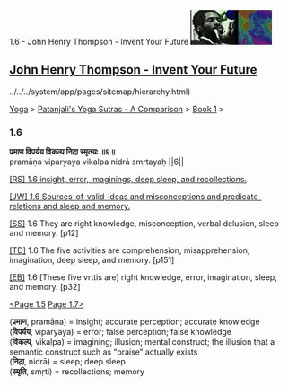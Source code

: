 1.6 - John Henry Thompson - Invent Your Future [![John Henry Thompson - Invent Your Future](../../../_/rsrc/1329567069254/config/customLogo.gif-revision=6.png)](../../../index.html)

[John Henry Thompson - Invent Your Future](../../../index.html)
---------------------------------------------------------------

../../../system/app/pages/sitemap/hierarchy.html)
    

[Yoga](../../../yoga.html)‎ > ‎[Patanjali's Yoga Sutras - A Comparison](../../patanjani.html)‎ > ‎[Book 1](../book-1.html)‎ > ‎

### 1.6

**प्रमाण विपर्यय विकल्प निद्रा स्मृतयः ॥६॥**  
pramāṇa viparyaya vikalpa nidrā smṛtayaḥ ||6||  
  
  
[\[RS\] 1.6 insight, error, imaginings, deep sleep, and recollections.](http://www.ashtangayoga.info/philosophy/yoga-sutra-patanjali/chapter-1/item/pramana-viparyaya-vikalpa-nidra-smritayah/)  
  
[\[JW\] 1.6 Sources-of-valid-ideas and misconceptions and predicate-relations and sleep and memory.](http://books.google.com/books?id=YzFImjtOxUwC&pg=PA19&ci=89%2C1067%2C734%2C60&source=bookclip)  
  
[\[SS\]](http://www.amazon.com/Yoga-Sutras-Patanjali-Commentary-Satchidananda/dp/0932040381) 1.6 They are right knowledge, misconception, verbal delusion, sleep and memory. \[p12\]  
  
[\[TD\]](http://www.amazon.com/Heart-Yoga-Developing-Personal-Practice/dp/089281764X/ref=sr_1_5?ie=UTF8&qid=1326228195&sr=8-5) 1.6 The five activities are comprehension, misapprehension, imagination, deep sleep, and memory. \[p151\]  
  
[\[EB\]](http://www.amazon.com/Yoga-Sutras-Patanjali-Translation-Commentary/dp/0865477361/ref=sr_1_1?ie=UTF8&s=books&qid=1250508322&sr=1-1) 1.6 \[These five vrttis are\] right knowledge, error, imagination, sleep, and memory. \[p32\]  
  
  
[<Page 1.5](15.html) [Page 1.7>](17.html)  

  

(**प्रमाण**, pramāṇa) = insight; accurate perception; accurate knowledge  
(**विपर्यय**, viparyaya) = error; false perception; false knowledge  
(**विकल्प**, vikalpa) = imagining; illusion; mental construct; the illusion that a semantic construct such as “praise” actually exists  
(**निद्रा**, nidrā) = sleep; deep sleep  
(**स्मृति**, smṛti) = recollections; memory

